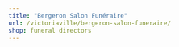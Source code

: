 ```yaml
---
title: "Bergeron Salon Funéraire"
url: /victoriaville/bergeron-salon-funeraire/
shop: funeral directors
---
```

